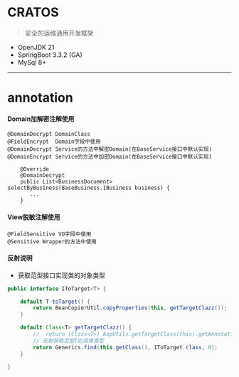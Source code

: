 # CRATOS
> 安全的运维通用开发框架

+ OpenJDK 21
+ SpringBoot 3.3.2 (GA)
+ MySql 8+

---
# annotation

#### Domain加解密注解使用
```
@DomainDecrypt DomainClass
@FieldEncrypt  Domain字段中使用
@DomainDecrypt Service的方法中解密Domain(在BaseService接口中默认实现)
@DomainEncrypt Service的方法中加密Domain(在BaseService接口中默认实现)
```

```
    @Override
    @DomainDecrypt
    public List<BusinessDocument> selectByBusiness(BaseBusiness.IBusiness business) {
       ...
    }
```

#### View脱敏注解使用
```
@FieldSensitive VO字段中使用
@Sensitive Wrapper的方法中使用
```

#### 反射说明

+ 获取范型接口实现类的对象类型
```Java
public interface IToTarget<T> {

    default T toTarget() {
        return BeanCopierUtil.copyProperties(this, getTargetClazz());
    }

    default Class<T> getTargetClazz() {
        //  return (Class<T>) AopUtils.getTargetClass(this).getAnnotation(TargetClazz.class).clazz();
        // 反射获取范型T的具体类型
        return Generics.find(this.getClass(), IToTarget.class, 0);
    }

}
```